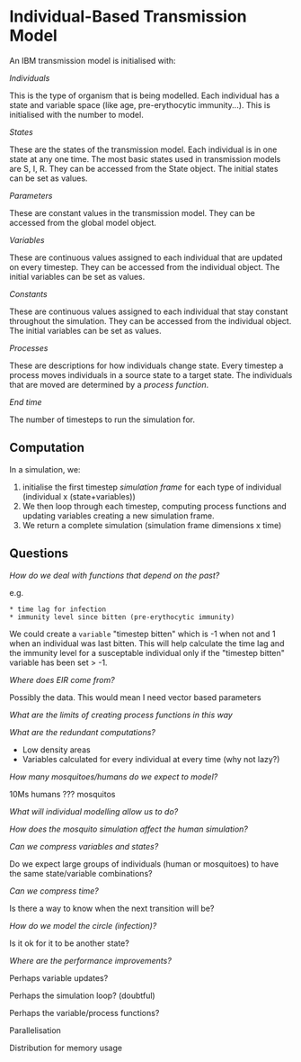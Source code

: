 # Individual-Based Transmission Model

An IBM transmission model is initialised with:

*Individuals*

This is the type of organism that is being modelled. Each individual has a state and variable space (like age, pre-erythocytic immunity...). This is initialised with the number to model.

*States*

These are the states of the transmission model. Each individual is in one state at any one time. The most basic states used in transmission models are S, I, R. They can be accessed from the State object. The initial states can be set as values.

*Parameters*

These are constant values in the transmission model. They can be accessed from the global model object.

*Variables*

These are continuous values assigned to each individual that are updated on every timestep. They can be accessed from the individual object. The initial variables can be set as values.

*Constants*

These are continuous values assigned to each individual that stay constant throughout the simulation. They can be accessed from the individual object. The initial variables can be set as values.

*Processes*

These are descriptions for how individuals change state. Every timestep a process moves individuals in a source state to a target state. The individuals that are moved are determined by a _process function_.

*End time*

The number of timesteps to run the simulation for.

## Computation

In a simulation, we:

 1. initialise the first timestep _simulation frame_ for each type of individual (individual x (state+variables))
 2. We then loop through each timestep, computing process functions and updating variables creating a new simulation frame.
 3. We return a complete simulation (simulation frame dimensions x time)

## Questions

*How do we deal with functions that depend on the past?*

e.g.

    * time lag for infection
    * immunity level since bitten (pre-erythocytic immunity)

We could create a `variable` "timestep bitten" which is -1 when not and 1 when an individual was last bitten. This will help calculate the time lag and the immunity level for a susceptable individual only if the "timestep bitten" variable has been set > -1.

*Where does EIR come from?*

Possibly the data. This would mean I need vector based parameters

*What are the limits of creating process functions in this way*

*What are the redundant computations?*

  * Low density areas
  * Variables calculated for every individual at every time (why not lazy?)

*How many mosquitoes/humans do we expect to model?*

10Ms humans
??? mosquitos

*What will individual modelling allow us to do?*


*How does the mosquito simulation affect the human simulation?*


*Can we compress variables and states?*

Do we expect large groups of individuals (human or mosquitoes) to have the same state/variable combinations?

*Can we compress time?*

Is there a way to know when the next transition will be?

*How do we model the circle (infection)?*

Is it ok for it to be another state?

*Where are the performance improvements?*

Perhaps variable updates?

Perhaps the simulation loop? (doubtful)

Perhaps the variable/process functions?

Parallelisation

Distribution for memory usage
